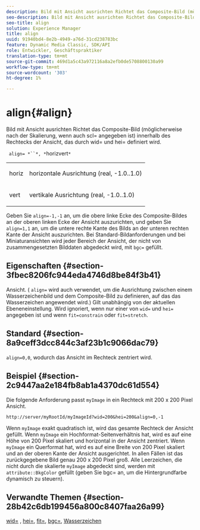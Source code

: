 ```yaml
---
description: Bild mit Ansicht ausrichten Richtet das Composite-Bild (möglicherweise nach der Skalierung, wenn auch scl= angegeben ist) innerhalb des Rechtecks der Ansicht, das durch wid= und hei= definiert wird.
seo-description: Bild mit Ansicht ausrichten Richtet das Composite-Bild (möglicherweise nach der Skalierung, wenn auch scl= angegeben ist) innerhalb des Rechtecks der Ansicht, das durch wid= und hei= definiert wird.
seo-title: align
solution: Experience Manager
title: align
uuid: 91940bd4-8e2b-4949-a76d-31cd238783bc
feature: Dynamic Media Classic, SDK/API
role: Entwickler, Geschäftspraktiker
translation-type: tm+mt
source-git-commit: 469d1a5c43a972116a8a2efb0de5708800130a99
workflow-type: tm+mt
source-wordcount: '303'
ht-degree: 1%

---
```



# align{#align}

Bild mit Ansicht ausrichten Richtet das Composite-Bild (möglicherweise nach der Skalierung, wenn auch scl= angegeben ist) innerhalb des Rechtecks der Ansicht, das durch wid= und hei= definiert wird.

` align= *``*, *`horizvert`*`

<table id="simpletable_4CB26F72A56D4515B767C303F8E8A1CF"> 
 <tr class="strow"> 
  <td class="stentry"> <p> <span class="codeph"> <span class="varname"> horiz  </span> </span> </p> </td> 
  <td class="stentry"> <p>horizontale Ausrichtung (real, -1.0..1.0) </p> </td> 
 </tr> 
 <tr class="strow"> 
  <td class="stentry"> <p> <span class="codeph"> <span class="varname"> vert  </span> </span> </p> </td> 
  <td class="stentry"> <p>vertikale Ausrichtung (real, -1.0..1.0) </p> </td> 
 </tr> 
</table>

Geben Sie `align=-1,-1` an, um die obere linke Ecke des Composite-Bildes an der oberen linken Ecke der Ansicht auszurichten, und geben Sie `align=1,1` an, um die untere rechte Kante des Bilds an der unteren rechten Kante der Ansicht auszurichten. Bei Standard-Bildanforderungen und bei Miniaturansichten wird jeder Bereich der Ansicht, der nicht von zusammengesetzten Bilddaten abgedeckt wird, mit `bgc=` gefüllt.

## Eigenschaften {#section-3fbec8206fc944eda4746d8be84f3b41}

Ansicht. ( `align=` wird auch verwendet, um die Ausrichtung zwischen einem Wasserzeichenbild und dem Composite-Bild zu definieren, auf das das Wasserzeichen angewendet wird.) Gilt unabhängig von der aktuellen Ebeneneinstellung. Wird ignoriert, wenn nur einer von `wid=` und `hei=` angegeben ist und wenn `fit=constrain` oder `fit=stretch`.

## Standard {#section-8a9ceff3dcc844c3af23b1c9066dac79}

`align=0,0`, wodurch das Ansicht im Rechteck zentriert wird.

## Beispiel {#section-2c9447aa2e184fb8ab1a4370dc61d554}

Die folgende Anforderung passt `myImage` in ein Rechteck mit 200 x 200 Pixel Ansicht.

`http://server/myRootId/myImageId?wid=200&hei=200&align=0,-1`

Wenn `myImage` exakt quadratisch ist, wird das gesamte Rechteck der Ansicht gefüllt. Wenn `myImage` ein Hochformat-Seitenverhältnis hat, wird es auf eine Höhe von 200 Pixel skaliert und horizontal in der Ansicht zentriert. Wenn `myImage` ein Querformat hat, wird es auf eine Breite von 200 Pixel skaliert und an der oberen Kante der Ansicht ausgerichtet. In allen Fällen ist das zurückgegebene Bild genau 200 x 200 Pixel groß. Alle Leerzeichen, die nicht durch die skalierte `myImage` abgedeckt sind, werden mit `attribute::BkgColor` gefüllt (geben Sie bgc= an, um die Hintergrundfarbe dynamisch zu steuern).

## Verwandte Themen {#section-28b42c6db199456a800c8407faa26a99}

[wid=](../../../../../is-api/http-ref/image-serving-api-ref/c-http-protocol-reference/c-command-reference/r-is-http-wid.md#reference-bfeadcb67bf4485f851eb21345527e47) ,  [hei=](../../../../../is-api/http-ref/image-serving-api-ref/c-http-protocol-reference/c-command-reference/r-is-http-hei.md#reference-6d6f556ccc0e4b98a815e8a5c1944a96),  [fit=](../../../../../is-api/http-ref/image-serving-api-ref/c-http-protocol-reference/c-command-reference/r-fit.md#reference-f11bff6d93d143d6b135de3a923bc989),  [bgc=](../../../../../is-api/http-ref/image-serving-api-ref/c-http-protocol-reference/c-command-reference/r-bgc.md#reference-53376175f617446fbe5c69120f834b88),  [Wasserzeichen](../../../../../is-api/http-ref/image-serving-api-ref/c-http-protocol-reference/c-syntax-and-features/r-watermarks.md#reference-35d2c3a2c98349b792921c6cb8e73832)

